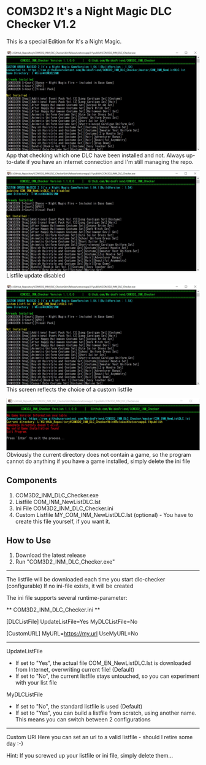 # COM3D2 It's a Night Magic DLC Checker V1.2

This is a special Edition for It's a Night Magic.


![](Screen_1.jpg)
App that checking which one DLC have been installed and not.
Always up-to-date if you have an internet connection and I'm still managing the repo.

![](Screen_2.jpg)
Listfile update disabled

![](Screen_3.jpg)
This screen reflects the choice of a custom listfile

![](Screen_4.jpg)
Obviously the current directory does not contain a game, so the program cannot do anything
if you have a game installed, simply delete the ini file

## Components
1) COM3D2_INM_DLC_Checker.exe
2) Listfile COM_INM_NewListDLC.lst
3) Ini File COM3D2_INM_DLC_Checker.ini
4) Custom Listfile MY_COM_INM_NewListDLC.lst (optional) - You have to create this file yourself, if you want it.

## How to Use

1.  Download the latest release
2.  Run "COM3D2_INM_DLC_Checker.exe"

--------------------------------------
The listfile will be downloaded each time you start dlc-checker (configurable)
If no ini-file exists, it will be created

The ini file supports several runtime-parameter:

** COM3D2_INM_DLC_Checker.ini ** 

[DLCListFile]
UpdateListFile=Yes
MyDLCListFile=No

[CustomURL]
MyURL=https://my.url
UseMyURL=No

---------
UpdateListFile
- If set to "Yes", the actual file COM_EN_NewListDLC.lst is downloaded from Internet, overwriting current file! (Default)
- If set to "No", the current listfile stays untouched, so you can experiment with your list file

MyDLCListFile
- If set to "No", the standard listfile is used (Default)
- If set to "Yes", you can build a listfile from scratch, using another name. This means you can switch between 2 configurations
----------

Custom URl
Here you can set an url to a valid listfile - should I retire some day :-)

Hint: If you screwed up your listfile or ini file, simply delete them... 
